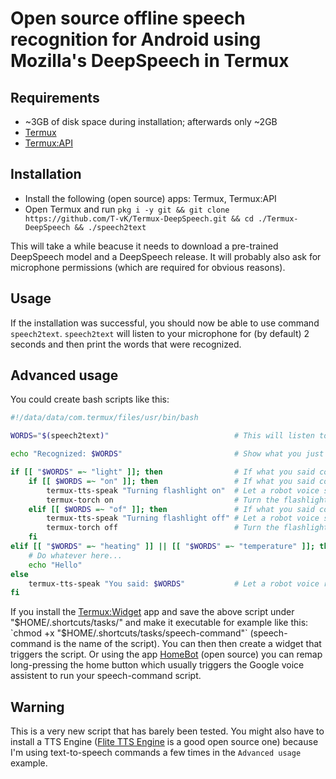 # Open source offline speech recognition for Android using Mozilla's DeepSpeech in Termux

## Requirements
- ~3GB of disk space during installation; afterwards only ~2GB
- [Termux](https://f-droid.org/app/com.termux)
- [Termux:API](https://f-droid.org/app/com.termux.api)

## Installation

- Install the following (open source) apps: Termux, Termux:API
- Open Termux and run
    `pkg i -y git && git clone https://github.com/T-vK/Termux-DeepSpeech.git && cd ./Termux-DeepSpeech && ./speech2text`

This will take a while beacuse it needs to download a pre-trained DeepSpeech model and a DeepSpeech release. It will probably also ask for microphone permissions (which are required for obvious reasons).

## Usage
If the installation was successful, you should now be able to use command `speech2text`.
`speech2text` will listen to your microphone for (by default) 2 seconds and then print the words that were recognized.

## Advanced usage
You could create bash scripts like this:
``` bash
#!/data/data/com.termux/files/usr/bin/bash

WORDS="$(speech2text)"                            # This will listen to the microphone for (by default) 2 seoncds and the write what you said in the variable WORDS

echo "Recognized: $WORDS"                         # Show what you just said

if [[ "$WORDS" =~ "light" ]]; then                # If what you said contained the word "light"
    if [[ $WORDS =~ "on" ]]; then                 # If what you said contained the word "on"
        termux-tts-speak "Turning flashlight on"  # Let a robot voice say "Turning flashlight on"
        termux-torch on                           # Turn the flashlight on
    elif [[ $WORDS =~ "of" ]]; then               # If what you said contained the word "of"
        termux-tts-speak "Turning flashlight off" # Let a robot voice say "Turning flashlight off"
        termux-torch off                          # Turn the flashlight off
    fi
elif [[ "$WORDS" =~ "heating" ]] || [[ "$WORDS" =~ "temperature" ]]; then   # If what you said contained the word "heating" or "temerature"
    # Do whatever here...
    echo "Hello"
else
    termux-tts-speak "You said: $WORDS"           # Let a robot voice repeat what it thought you said...
fi
```

If you install the [Termux:Widget](https://f-droid.org/app/com.termux.widget) app and save the above script under "$HOME/.shortcuts/tasks/" and make it executable for example like this: `chmod +x "$HOME/.shortcuts/tasks/speech-command"` (speech-command is the name of the script).
You can then then create a widget that triggers the script. Or using the app [HomeBot](https://f-droid.org/app/com.abast.homebot) (open source) you can remap long-pressing the home button which usually triggers the Google voice assistent to run your speech-command script.


## Warning

This is a very new script that has barely been tested. You might also have to install a TTS Engine ([Flite TTS Engine](https://f-droid.org/app/edu.cmu.cs.speech.tts.flite) is a good open source one) because I'm using text-to-speech commands a few times in the `Advanced usage` example.
